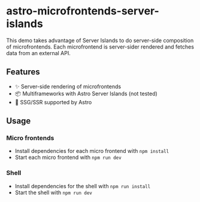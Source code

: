 # astro-microfrontends-server-islands

This demo takes advantage of Server Islands to do server-side composition of microfrontends. Each microfrontend is server-sider rendered
and fetches data from an external API.

## Features

- ✨ Server-side rendering of microfrontends
- 📦 Multiframeworks with Astro Server Islands (not tested)
- 🚀 SSG/SSR supported by Astro

## Usage

### Micro frontends

- Install dependencies for each micro frontend with `npm install`
- Start each micro frontend with `npm run dev`

### Shell

- Install dependencies for the shell with `npm run install`
- Start the shell with `npm run dev`